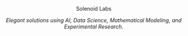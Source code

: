 <p align="center">Solenoid Labs</p>

<p align="center"><em>Elegant solutions using AI, Data Science, Mathematical Modeling, and Experimental Research.</em></p>
